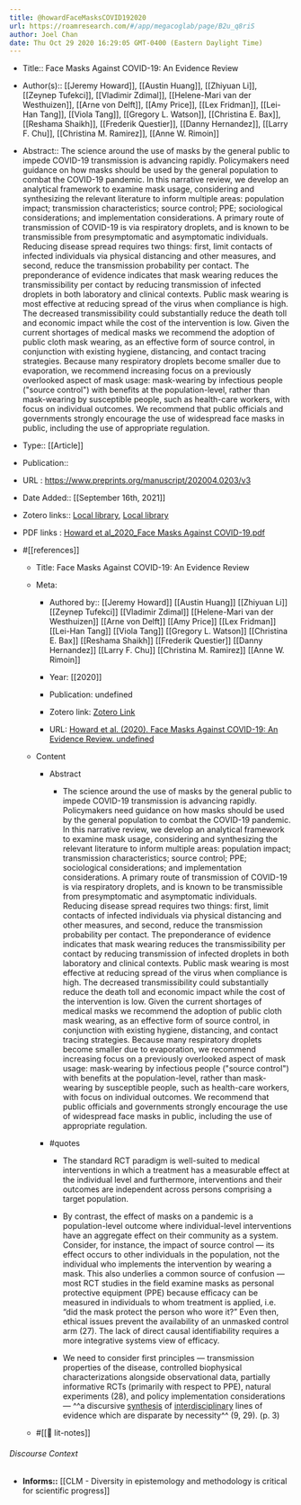 ```yaml
---
title: @howardFaceMasksCOVID192020
url: https://roamresearch.com/#/app/megacoglab/page/B2u_q8riS
author: Joel Chan
date: Thu Oct 29 2020 16:29:05 GMT-0400 (Eastern Daylight Time)
---
```


- Title:: Face Masks Against COVID-19: An Evidence Review
- Author(s):: [[Jeremy Howard]], [[Austin Huang]], [[Zhiyuan Li]], [[Zeynep Tufekci]], [[Vladimir Zdimal]], [[Helene-Mari van der Westhuizen]], [[Arne von Delft]], [[Amy Price]], [[Lex Fridman]], [[Lei-Han Tang]], [[Viola Tang]], [[Gregory L. Watson]], [[Christina E. Bax]], [[Reshama Shaikh]], [[Frederik Questier]], [[Danny Hernandez]], [[Larry F. Chu]], [[Christina M. Ramirez]], [[Anne W. Rimoin]]
- Abstract:: The science around the use of masks by the general public to impede COVID-19 transmission is advancing rapidly. Policymakers need guidance on how masks should be used by the general population to combat the COVID-19 pandemic. In this narrative review, we develop an analytical framework to examine mask usage, considering and synthesizing the relevant literature to inform multiple areas: population impact; transmission characteristics; source control; PPE; sociological considerations; and implementation considerations. A primary route of transmission of COVID-19 is via respiratory droplets, and is known to be transmissible from presymptomatic and asymptomatic individuals. Reducing disease spread requires two things: first, limit contacts of infected individuals via physical distancing and other measures, and second, reduce the transmission probability per contact. The preponderance of evidence indicates that mask wearing reduces the transmissibility per contact by reducing transmission of infected droplets in both laboratory and clinical contexts. Public mask wearing is most effective at reducing spread of the virus when compliance is high. The decreased transmissibility could substantially reduce the death toll and economic impact while the cost of the intervention is low. Given the current shortages of medical masks we recommend the adoption of public cloth mask wearing, as an effective form of source control, in conjunction with existing hygiene, distancing, and contact tracing strategies. Because many respiratory droplets become smaller due to evaporation, we recommend increasing focus on a previously overlooked aspect of mask usage: mask-wearing by infectious people ("source control") with benefits at the population-level, rather than mask-wearing by susceptible people, such as health-care workers, with focus on individual outcomes. We recommend that public officials and governments strongly encourage the use of widespread face masks in public, including the use of appropriate regulation.
- Type:: [[Article]]
- Publication::
- URL : https://www.preprints.org/manuscript/202004.0203/v3
- Date Added:: [[September 16th, 2021]]
- Zotero links:: [Local library](zotero://select/groups/2451508/items/P879J2ZU), [Local library](https://www.zotero.org/groups/2451508/items/P879J2ZU)
- PDF links : [Howard et al_2020_Face Masks Against COVID-19.pdf](zotero://open-pdf/groups/2451508/items/R2QQKIT3)
- #[[references]]

    - Title: Face Masks Against COVID-19: An Evidence Review

    - Meta:

        - Authored by:: [[Jeremy Howard]] [[Austin Huang]] [[Zhiyuan Li]] [[Zeynep Tufekci]] [[Vladimir Zdimal]] [[Helene-Mari van der Westhuizen]] [[Arne von Delft]] [[Amy Price]] [[Lex Fridman]] [[Lei-Han Tang]] [[Viola Tang]] [[Gregory L. Watson]] [[Christina E. Bax]] [[Reshama Shaikh]] [[Frederik Questier]] [[Danny Hernandez]] [[Larry F. Chu]] [[Christina M. Ramirez]] [[Anne W. Rimoin]]

        - Year: [[2020]]

        - Publication: undefined

        - Zotero link: [Zotero Link](zotero://select/items/1_FD66ZY3E)

        - URL: [Howard et al. (2020). Face Masks Against COVID-19: An Evidence Review. undefined](https://www.preprints.org/manuscript/202004.0203/v3)

    - Content

        - Abstract

            - The science around the use of masks by the general public to impede COVID-19 transmission is advancing rapidly. Policymakers need guidance on how masks should be used by the general population to combat the COVID-19 pandemic. In this narrative review, we develop an analytical framework to examine mask usage, considering and synthesizing the relevant literature to inform multiple areas: population impact; transmission characteristics; source control; PPE; sociological considerations; and implementation considerations. A primary route of transmission of COVID-19 is via respiratory droplets, and is known to be transmissible from presymptomatic and asymptomatic individuals. Reducing disease spread requires two things: first, limit contacts of infected individuals via physical distancing and other measures, and second, reduce the transmission probability per contact. The preponderance of evidence indicates that mask wearing reduces the transmissibility per contact by reducing transmission of infected droplets in both laboratory and clinical contexts. Public mask wearing is most effective at reducing spread of the virus when compliance is high. The decreased transmissibility could substantially reduce the death toll and economic impact while the cost of the intervention is low. Given the current shortages of medical masks we recommend the adoption of public cloth mask wearing, as an effective form of source control, in conjunction with existing hygiene, distancing, and contact tracing strategies. Because many respiratory droplets become smaller due to evaporation, we recommend increasing focus on a previously overlooked aspect of mask usage: mask-wearing by infectious people ("source control") with benefits at the population-level, rather than mask-wearing by susceptible people, such as health-care workers, with focus on individual outcomes. We recommend that public officials and governments strongly encourage the use of widespread face masks in public, including the use of appropriate regulation.

        - #quotes

            - The standard RCT paradigm is well-suited to medical interventions in which a treatment has a measurable effect at the individual level and furthermore, interventions and their outcomes are independent across persons comprising a target population.

            - By contrast, the effect of masks on a pandemic is a population-level outcome where individual-level interventions have an aggregate effect on their community as a system. Consider, for instance, the impact of source control — its effect occurs to other individuals in the population, not the individual who implements the intervention by wearing a mask. This also underlies a common source of confusion — most RCT studies in the field examine masks as personal protective equipment (PPE) because efficacy can be measured in individuals to whom treatment is applied, i.e. “did the mask protect the person who wore it?” Even then, ethical issues prevent the availability of an unmasked control arm (27). The lack of direct causal identifiability requires a more integrative systems view of efficacy.

            - We need to consider first principles — transmission properties of the disease, controlled biophysical characterizations alongside observational data, partially informative RCTs (primarily with respect to PPE), natural experiments (28), and policy implementation considerations — ^^a discursive [synthesis]([[synthesis]]) of [interdisciplinary]([[interdisciplinarity]]) lines of evidence which are disparate by necessity^^ (9, 29). (p. 3)

    - #[[📝 lit-notes]]

###### Discourse Context

- **Informs::** [[CLM - Diversity in epistemology and methodology is critical for scientific progress]]
